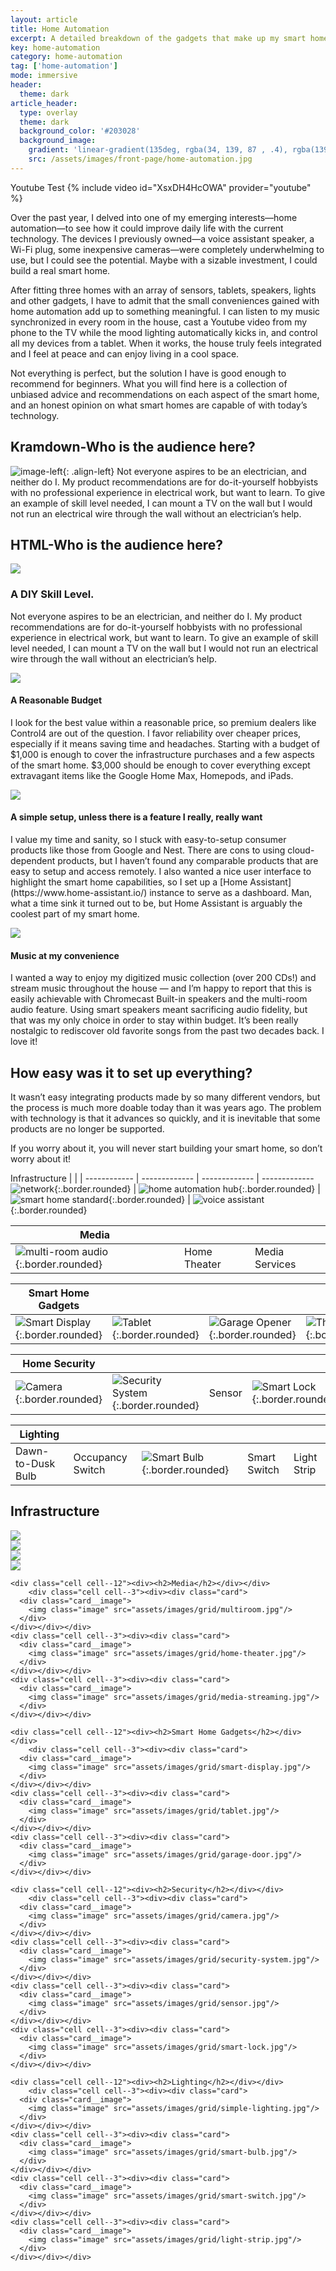 ```yaml
---
layout: article
title: Home Automation
excerpt: A detailed breakdown of the gadgets that make up my smart home solution.
key: home-automation
category: home-automation
tag: ['home-automation']
mode: immersive
header:
  theme: dark
article_header:
  type: overlay
  theme: dark
  background_color: '#203028'
  background_image:
    gradient: 'linear-gradient(135deg, rgba(34, 139, 87 , .4), rgba(139, 34, 139, .4))'
    src: /assets/images/front-page/home-automation.jpg
---
```



<!--more-->



Youtube Test
{% include video id="XsxDH4HcOWA" provider="youtube" %}



Over the past year, I delved into one of my emerging interests—home automation—to see how it could improve daily life with the current technology.  The devices I previously owned—a voice assistant speaker, a Wi-Fi plug, some inexpensive cameras—were completely underwhelming to use, but I could see the potential. Maybe with a sizable investment, I could build a real smart home.



After fitting three homes with an array of sensors, tablets, speakers, lights and other gadgets, I have to admit that the small conveniences gained with home automation add up to something meaningful. I can listen to my music synchronized in every room in the house, cast a Youtube video from my phone to the TV while the mood lighting automatically kicks in, and control all my devices from a tablet. When it works, the house truly feels integrated and I feel at peace and can enjoy living in a cool space. 



Not everything is perfect, but the solution I have is good enough to recommend for beginners. What you will find here is a collection of unbiased advice and recommendations on each aspect of the smart home, and an honest opinion on what smart homes are capable of with today’s technology.
## Kramdown-Who is the audience here? 
![image-left](/assets/images/other/diy-skill.jpg){: .align-left}
Not everyone aspires to be an electrician, and neither do I. My product recommendations are for do-it-yourself hobbyists with no professional experience in electrical work, but want to learn. To give an example of skill level needed, I can mount a TV on the wall but I would not run an electrical wire through the wall without an electrician’s help. 

## HTML-Who is the audience here?
<div class="item">
  <div class="item__image">
    <img class="image image--lg" src="assets/images/other/diy-skill.jpg"/>
  </div>
  <div class="item__content">
    <div class="item__header">
      <h3>A DIY Skill Level.</h3>
    </div>
    <div class="item__description">
      <p>Not everyone aspires to be an electrician, and neither do I. My product recommendations are for do-it-yourself hobbyists with no professional experience in electrical work, but want to learn. To give an example of skill level needed, I can mount a TV on the wall but I would not run an electrical wire through the wall without an electrician’s help.  </p>
    </div>
  </div>
</div>
<p></p>

<div class="item">
  <div class="item__image">
    <img class="image image--lg" src="https://d2mxuefqeaa7sj.cloudfront.net/s_6F2D06D13ED5B646A7B3ABF92554F4B018DC3C58310A9D7A5EC1772E423FF837_1544503224715_budget.JPG"/>
  </div>
  <div class="item__content">
    <div class="item__header">
      <h4>A Reasonable Budget</h4>
    </div>
    <div class="item__description">
      <p>I look for the best value within a reasonable price, so premium dealers like Control4 are out of the question. I favor reliability over cheaper prices, especially if it means saving time and headaches. Starting with a budget of $1,000 is enough to cover the infrastructure purchases and a few aspects of the smart home. $3,000 should be enough to cover everything except extravagant items like the Google Home Max, Homepods, and iPads. </p>
    </div>
  </div>
</div>
<p></p>

<div class="item">
  <div class="item__image">
    <img class="image image--lg" src="https://d2mxuefqeaa7sj.cloudfront.net/s_6F2D06D13ED5B646A7B3ABF92554F4B018DC3C58310A9D7A5EC1772E423FF837_1551228909465_homeassistant02.jpg"/>
  </div>
  <div class="item__content">
    <div class="item__header">
      <h4>A simple setup, unless there is a feature I really, really want</h4>
    </div>
    <div class="item__description">
      <p>I value my time and sanity, so I stuck with easy-to-setup consumer products like those from Google and Nest. There are cons to using cloud-dependent products, but I haven’t found any comparable products that are easy to setup and access remotely. I also wanted a nice user interface to highlight the smart home capabilities, so I set up a [Home Assistant](https://www.home-assistant.io/) instance to serve as a dashboard. Man, what a time sink it turned out to be, but Home Assistant is arguably the coolest part of my smart home. </p>
    </div>
  </div>
</div>
<p></p>
<div class="item">
  <div class="item__image">
    <img class="image image--lg" src="https://d2mxuefqeaa7sj.cloudfront.net/s_6F2D06D13ED5B646A7B3ABF92554F4B018DC3C58310A9D7A5EC1772E423FF837_1544504409789_music.JPG"/>
  </div>
  <div class="item__content">
    <div class="item__header">
      <h4>Music at my convenience</h4>
    </div>
    <div class="item__description">
      <p>I wanted a way to enjoy my digitized music collection (over 200 CDs!) and stream music throughout the house — and I’m happy to report that this is easily achievable with Chromecast Built-in speakers and the multi-room audio feature. Using smart speakers meant sacrificing audio fidelity, but that was my only choice in order to stay within budget. It’s been really nostalgic to rediscover old favorite songs from the past two decades back. I love it! </p>
    </div>
  </div>
</div>
<p></p>

## How easy was it to set up everything?

It wasn’t easy integrating products made by so many different vendors, but the process is much more doable today than it was  years ago. The problem with technology is that it advances so quickly, and it is inevitable that some products are no longer be supported. 

If you worry about it, you will never start building your smart home, so don’t worry about it!



Infrastructure | | |
------------ | ------------- | ------------- | ------------- 
 ![network](assets\images\grid\network.jpg){:.border.rounded} | ![home automation hub](assets\images\grid\home-automation-hub.jpg){:.border.rounded}  | ![smart home standard](assets\images\grid\smart-home-standard.jpg){:.border.rounded} | ![voice assistant](assets\images\grid\voice-assistant.jpg){:.border.rounded}


Media | | |
------------ | ------------- | ------------- | 
![multi-room audio](assets\images\grid\multiroom.jpg){:.border.rounded} | Home Theater | Media Services

Smart Home Gadgets | | | |
------------ | ------------- | ------------- | ------------- |
![Smart Display](assets\images\grid\smart-display.jpg){:.border.rounded} | ![Tablet](assets\images\grid\tablet.jpg){:.border.rounded} | ![Garage Opener](assets\images\grid\garage-door.jpg){:.border.rounded} |![Thermostat](assets\images\grid\x.jpg){:.border.rounded}

Home Security | | | |
------------ | ------------- | ------------- | ------------- |
![Camera](assets\images\grid\x.jpg){:.border.rounded} |![Security System](assets\images\grid\x.jpg){:.border.rounded} | Sensor | ![Smart Lock](assets\images\grid\smart-lock.jpg){:.border.rounded}

Lighting | | | | |
------------ | ------------- | ------------- | ------------- | ------------- |
Dawn-to-Dusk Bulb | Occupancy Switch | ![Smart Bulb](assets\images\grid\smart-bulb.jpg){:.border.rounded} | Smart Switch | Light Strip


<div class="grid-container">
  <div class="grid grid--p-2">
    <div class="cell cell--12"><div><h2>Infrastructure</h2></div></div>
    <div class="cell cell--3"><div><div class="card">
      <div class="card__image">
        <img class="image" src="assets/images/grid/network.jpg"/>
      </div>
    </div></div></div>
    <div class="cell cell--3"><div><div class="card">
      <div class="card__image">
        <img class="image" src="assets/images/grid/home-automation-hub.jpg"/>
      </div>
    </div></div></div>
    <div class="cell cell--3"><div><div class="card">
      <div class="card__image">
        <img class="image" src="assets/images/grid/smart-home-standard.jpg"/>
      </div>
    </div></div></div>
    <div class="cell cell--3"><div><div class="card">
      <div class="card__image">
        <img class="image" src="assets/images/grid/voice-assistant.jpg"/>
      </div>
    </div></div></div>    

    <div class="cell cell--12"><div><h2>Media</h2></div></div>
        <div class="cell cell--3"><div><div class="card">
      <div class="card__image">
        <img class="image" src="assets/images/grid/multiroom.jpg"/>
      </div>
    </div></div></div>
    <div class="cell cell--3"><div><div class="card">
      <div class="card__image">
        <img class="image" src="assets/images/grid/home-theater.jpg"/>
      </div>
    </div></div></div>
    <div class="cell cell--3"><div><div class="card">
      <div class="card__image">
        <img class="image" src="assets/images/grid/media-streaming.jpg"/>
      </div>
    </div></div></div>
    
    <div class="cell cell--12"><div><h2>Smart Home Gadgets</h2></div></div>
        <div class="cell cell--3"><div><div class="card">
      <div class="card__image">
        <img class="image" src="assets/images/grid/smart-display.jpg"/>
      </div>
    </div></div></div>
    <div class="cell cell--3"><div><div class="card">
      <div class="card__image">
        <img class="image" src="assets/images/grid/tablet.jpg"/>
      </div>
    </div></div></div>
    <div class="cell cell--3"><div><div class="card">
      <div class="card__image">
        <img class="image" src="assets/images/grid/garage-door.jpg"/>
      </div>
    </div></div></div>
    
    <div class="cell cell--12"><div><h2>Security</h2></div></div>
        <div class="cell cell--3"><div><div class="card">
      <div class="card__image">
        <img class="image" src="assets/images/grid/camera.jpg"/>
      </div>
    </div></div></div>
    <div class="cell cell--3"><div><div class="card">
      <div class="card__image">
        <img class="image" src="assets/images/grid/security-system.jpg"/>
      </div>
    </div></div></div>
    <div class="cell cell--3"><div><div class="card">
      <div class="card__image">
        <img class="image" src="assets/images/grid/sensor.jpg"/>
      </div>
    </div></div></div>
    <div class="cell cell--3"><div><div class="card">
      <div class="card__image">
        <img class="image" src="assets/images/grid/smart-lock.jpg"/>
      </div>
    </div></div></div>
  </div>

    <div class="cell cell--12"><div><h2>Lighting</h2></div></div>
        <div class="cell cell--3"><div><div class="card">
      <div class="card__image">
        <img class="image" src="assets/images/grid/simple-lighting.jpg"/>
      </div>
    </div></div></div>
    <div class="cell cell--3"><div><div class="card">
      <div class="card__image">
        <img class="image" src="assets/images/grid/smart-bulb.jpg"/>
      </div>
    </div></div></div>
    <div class="cell cell--3"><div><div class="card">
      <div class="card__image">
        <img class="image" src="assets/images/grid/smart-switch.jpg"/>
      </div>
    </div></div></div>
    <div class="cell cell--3"><div><div class="card">
      <div class="card__image">
        <img class="image" src="assets/images/grid/light-strip.jpg"/>
      </div>
    </div></div></div>
  </div>  


</div>


